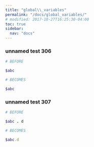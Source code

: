 ```yaml
---
title: "global\\_variables"
permalink: "/docs/global_variables/"
# modified: 2017-10-27T16:25:30-04:00
toc: true
sidebar:
  nav: "docs"
---
```

### unnamed test 306
```ruby
# BEFORE

$abc

```
```ruby
# BECOMES

$abc

```
### unnamed test 307
```ruby
# BEFORE

$abc . d

```
```ruby
# BECOMES

$abc.d
```
